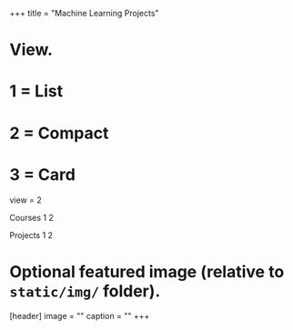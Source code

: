 +++
title = "Machine Learning Projects"

# View.
#   1 = List
#   2 = Compact
#   3 = Card
view = 2


Courses
1 
2 

Projects
1 
2

# Optional featured image (relative to `static/img/` folder).
[header]
image = ""
caption = "" 
+++
